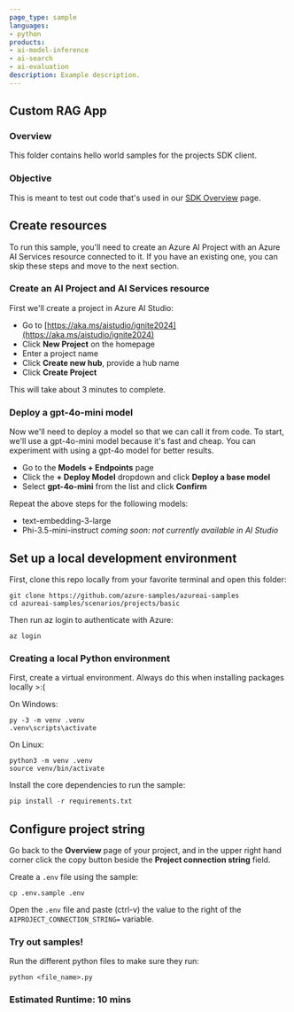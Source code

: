 ```yaml
---
page_type: sample
languages:
- python
products:
- ai-model-inference
- ai-search
- ai-evaluation
description: Example description.
---
```


## Custom RAG App

### Overview

This folder contains hello world samples for the projects SDK client. 

### Objective

This is meant to test out code that's used in our [SDK Overview](https://aka.ms/aifoundrysdk) page.

## Create resources

To run this sample, you'll need to create an Azure AI Project with an Azure AI Services resource connected to it. If you have an existing one, you can skip these steps and move to the next section.

### Create an AI Project and AI Services resource

First we'll create a project in Azure AI Studio:
 - Go to [https://aka.ms/aistudio/ignite2024](https://aka.ms/aistudio/ignite2024)
 - Click **New Project** on the homepage
 - Enter a project name
 - Click **Create new hub**, provide a hub name
 - Click **Create Project**

This will take about 3 minutes to complete.

### Deploy a gpt-4o-mini model

Now we'll need to deploy a model so that we can call it from code. To start, we'll use a gpt-4o-mini model because it's fast and cheap. You can experiment with using a gpt-4o model for better results.
 - Go to the **Models + Endpoints** page
 - Click the **+ Deploy Model** dropdown and click **Deploy a base model**
 - Select **gpt-4o-mini** from the list and click **Confirm**

Repeat the above steps for the following models:
 - text-embedding-3-large
 - Phi-3.5-mini-instruct _coming soon: not currently available in AI Studio_

## Set up a local development environment

First, clone this repo locally from your favorite terminal and open this folder:
```
git clone https://github.com/azure-samples/azureai-samples
cd azureai-samples/scenarios/projects/basic
```

Then run az login to authenticate with Azure:
```
az login
```

### Creating a local Python environment

First, create a virtual environment. Always do this when installing packages locally >:(

On Windows:
```
py -3 -m venv .venv
.venv\scripts\activate
```

On Linux:
```
python3 -m venv .venv
source venv/bin/activate
```

Install the core dependencies to run the sample:
```Python
pip install -r requirements.txt
```

## Configure project string

Go back to the **Overview** page of your project, and in the upper right hand corner click the copy button beside the **Project connection string** field.

Create a ```.env``` file using the sample:
```
cp .env.sample .env
```

Open the ```.env``` file and paste (ctrl-v) the value to the right of the ```AIPROJECT_CONNECTION_STRING=``` variable.

### Try out samples!

Run the different python files to make sure they run:
```
python <file_name>.py
```

### Estimated Runtime: 10 mins
